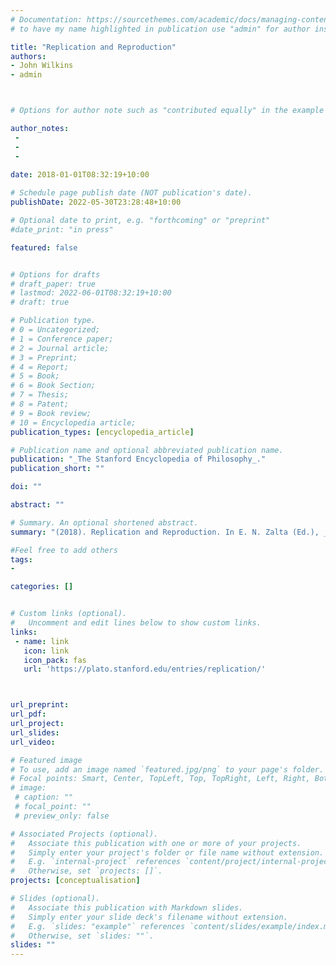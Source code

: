 ```yaml
---
# Documentation: https://sourcethemes.com/academic/docs/managing-content/
# to have my name highlighted in publication use "admin" for author instead of Pierrick Bourrat

title: "Replication and Reproduction"
authors:
- John Wilkins
- admin



# Options for author note such as "contributed equally" in the example below, assuming they are three authors, the third author is corresponding author.

author_notes:
 - 
 - 
 - 
 
date: 2018-01-01T08:32:19+10:00

# Schedule page publish date (NOT publication's date).
publishDate: 2022-05-30T23:28:48+10:00

# Optional date to print, e.g. "forthcoming" or "preprint"
#date_print: "in press"

featured: false


# Options for drafts
# draft_paper: true
# lastmod: 2022-06-01T08:32:19+10:00
# draft: true

# Publication type.
# 0 = Uncategorized;
# 1 = Conference paper;
# 2 = Journal article;
# 3 = Preprint;
# 4 = Report;
# 5 = Book;
# 6 = Book Section;
# 7 = Thesis;
# 8 = Patent;
# 9 = Book review;
# 10 = Encyclopedia article;
publication_types: [encyclopedia_article]

# Publication name and optional abbreviated publication name.
publication: "_The Stanford Encyclopedia of Philosophy_."
publication_short: ""

doi: ""

abstract: ""

# Summary. An optional shortened abstract.
summary: "(2018). Replication and Reproduction. In E. N. Zalta (Ed.), _The Stanford Encyclopedia of Philosophy_."

#Feel free to add others
tags:
- 

categories: []


# Custom links (optional).
#   Uncomment and edit lines below to show custom links.
links:
 - name: link
   icon: link
   icon_pack: fas
   url: 'https://plato.stanford.edu/entries/replication/'



url_preprint:
url_pdf:
url_project:
url_slides:
url_video:

# Featured image
# To use, add an image named `featured.jpg/png` to your page's folder. 
# Focal points: Smart, Center, TopLeft, Top, TopRight, Left, Right, BottomLeft, Bottom, BottomRight.
# image:
 # caption: ""
 # focal_point: ""
 # preview_only: false

# Associated Projects (optional).
#   Associate this publication with one or more of your projects.
#   Simply enter your project's folder or file name without extension.
#   E.g. `internal-project` references `content/project/internal-project/index.md`.
#   Otherwise, set `projects: []`.
projects: [conceptualisation]

# Slides (optional).
#   Associate this publication with Markdown slides.
#   Simply enter your slide deck's filename without extension.
#   E.g. `slides: "example"` references `content/slides/example/index.md`.
#   Otherwise, set `slides: ""`.
slides: ""
---
```



